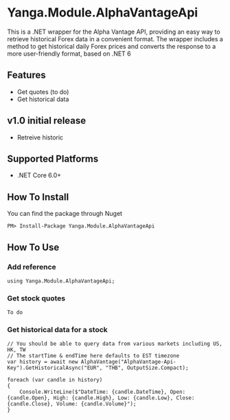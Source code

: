 # Yanga.Module.AlphaVantageApi

This is a .NET wrapper for the Alpha Vantage API, providing an easy way to retrieve historical Forex data in a convenient format. The wrapper includes a method to get historical daily Forex prices and converts the response to a more user-friendly format, based on .NET 6

## Features
* Get quotes (to do)
* Get historical data

## v1.0 initial release
* Retreive historic

## Supported Platforms
* .NET Core 6.0+

## How To Install
You can find the package through Nuget

    PM> Install-Package Yanga.Module.AlphaVantageApi

## How To Use

### Add reference

    using Yanga.Module.AlphaVantageApi;

### Get stock quotes
    To do

### Get historical data for a stock
    // You should be able to query data from various markets including US, HK, TW
    // The startTime & endTime here defaults to EST timezone
    var history = await new AlphaVantage("AlphaVantage-Api-Key").GetHistoricalAsync("EUR", "THB", OutputSize.Compact);

    foreach (var candle in history)
    {
        Console.WriteLine($"DateTime: {candle.DateTime}, Open: {candle.Open}, High: {candle.High}, Low: {candle.Low}, Close: {candle.Close}, Volume: {candle.Volume}");
    }